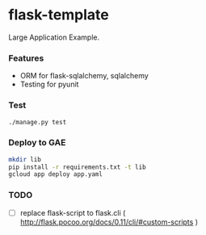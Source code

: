 flask-template
===

Large Application Example.

### Features

- ORM for flask-sqlalchemy, sqlalchemy
- Testing for pyunit


### Test

```sh
./manage.py test
```


### Deploy to GAE

```sh
mkdir lib
pip install -r requirements.txt -t lib
gcloud app deploy app.yaml
```


### TODO
- [ ] replace flask-script to flask.cli ( http://flask.pocoo.org/docs/0.11/cli/#custom-scripts )

